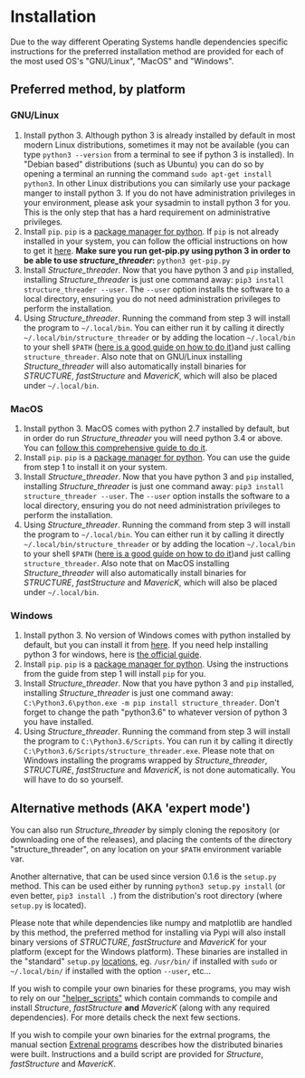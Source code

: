# Installation
Due to the way different Operating Systems handle dependencies specific instructions for the preferred installation method are provided for each of the most used OS's "GNU/Linux", "MacOS" and "Windows".

## Preferred method, by platform

### GNU/Linux

1. Install python 3. Although python 3 is already installed by default in most modern Linux distributions, sometimes it may not be available (you can type `python3 --version` from a terminal to see if python 3 is installed). In "Debian based" distributions (such as Ubuntu) you can do so by opening a terminal an running the command `sudo apt-get install python3`. In other Linux distributions you can similarly use your package manger to install python 3. If you do not have administration privileges in your environment, please ask your sysadmin to install python 3 for you. This is the only step that has a hard requirement on administrative privileges.
2. Install `pip`. `pip` is a [package manager for python](https://en.wikipedia.org/wiki/Pip_(package_manager)). If `pip` is not already installed in  your system, you can follow the official instructions on how to get it [here](https://pip.pypa.io/en/stable/installing/). **Make sure you run get-pip.py using python 3 in order to be able to use *structure_threader*:** `python3 get-pip.py`
3. Install *Structure_threader*. Now that you have python 3 and `pip` installed, installing *Structure_threader* is just one command away: `pip3 install structure_threader --user`. The `--user` option installs the software to a local directory, ensuring you do not need administration privileges to perform the installation.
4. Using *Structure_threader*. Running the command from step 3 will install the program to `~/.local/bin`. You can either run it by calling it directly `~/.local/bin/structure_threader` or by adding the location `~/.local/bin` to your shell `$PATH` ([here is a good guide on how to do it](https://unix.stackexchange.com/questions/26047/how-to-correctly-add-a-path-to-path))and just calling `structure_threader`. Also note that on GNU/Linux installing *Structure_threader* will also automatically install binaries for *STRUCTURE*, *fastStructure* and *MavericK*, which will also be placed under `~/.local/bin`.

### MacOS

1. Install python 3. MacOS comes with python 2.7 installed by default, but in order do run *Structure_threader* you will need python 3.4 or above. You can [follow this comprehensive guide to do it](http://python-guide-pt-br.readthedocs.io/en/latest/starting/install3/osx/).
2. Install `pip`. `pip` is a [package manager for python](https://en.wikipedia.org/wiki/Pip_(package_manager)). You can use the guide from step 1 to install it on your system.
3. Install *Structure_threader*. Now that you have python 3 and `pip` installed, installing *Structure_threader* is just one command away: `pip3 install structure_threader --user`. The `--user` option installs the software to a local directory, ensuring you do not need administration privileges to perform the installation.
4. Using *Structure_threader*. Running the command from step 3 will install the program to `~/.local/bin`. You can either run it by calling it directly `~/.local/bin/structure_threader` or by adding the location `~/.local/bin` to your shell `$PATH` ([here is a good guide on how to do it](https://unix.stackexchange.com/questions/26047/how-to-correctly-add-a-path-to-path))and just calling `structure_threader`. Also note that on MacOS installing *Structure_threader* will also automatically install binaries for *STRUCTURE*, *fastStructure* and *MavericK*, which will also be placed under `~/.local/bin`.

### Windows

1. Install python 3. No version of Windows comes with python installed by default, but you can install it from [here](https://www.python.org/downloads/). If you need help installing python 3 for windows, here is [the official guide](https://docs.python.org/3/using/windows.html).
2. Install `pip`.  `pip` is a [package manager for python](https://en.wikipedia.org/wiki/Pip_(package_manager)). Using the instructions from the guide from step 1 will install `pip` for you.
3. Install *Structure_threader*. Now that you have python 3 and `pip` installed, installing *Structure_threader* is just one command away: `C:\Python3.6\python.exe -m pip install structure_threader`. Don't forget to change the path "python3.6" to whatever version of python 3 you have installed.
4. Using *Structure_threader*. Running the command from step 3 will install the program to `C:\Python3.6/Scripts`. You can run it by calling it directly `C:\Python3.6/Scripts/structure_threader.exe`. Please note that on Windows installing the programs wrapped by *Structure_threader*, *STRUCTURE*, *fastStructure* and *MavericK*, is not done automatically. You will have to do so yourself.


## Alternative methods (AKA 'expert mode')
You can also run *Structure_threader* by simply cloning the repository (or
downloading one of the releases), and placing the contents of the directory
"structure_threader", on any location on your `$PATH` environment variable var.

Another alternative, that can be used since version 0.1.6 is the `setup.py`
method. This can be used either by running `python3 setup.py install` (or even
better, `pip3 install .`) from the distribution's root directory (where
`setup.py` is located).

Please note that while dependencies like numpy and matplotlib are handled by
this method, the preferred method for installing via Pypi will also install
binary versions of *STRUCTURE*, *fastStructure* and *MavericK* for your platform (except for the Windows platform).
These binaries are installed in the "standard" `setup.py`
[locations](https://docs.python.org/2/install/), eg. `/usr/bin/` if installed
with `sudo` or `~/.local/bin/` if installed with the option `--user`, etc...

If you wish to compile your own binaries for these programs, you may wish to
rely on our
["helper_scripts"](https://github.com/StuntsPT/Structure_threader/tree/master/helper_scripts)
which contain commands to compile and install *Structure*, *fastStructure* **and** *MavericK* (along with any required dependencies). For more details check the next few sections.

If you wish to compile your own binaries for the extrnal programs, the manual section [Extrenal programs](external.md) describes how the distributed binaries were built. Instructions and a build script are provided for *Structure*, *fastStructure* and *MavericK*.
